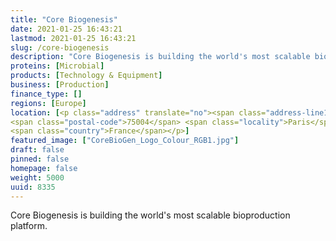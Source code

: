 ```yaml
---
title: "Core Biogenesis"
date: 2021-01-25 16:43:21
lastmod: 2021-01-25 16:43:21
slug: /core-biogenesis
description: "Core Biogenesis is building the world's most scalable bioproduction platform."
proteins: [Microbial]
products: [Technology & Equipment]
business: [Production]
finance_type: []
regions: [Europe]
location: [<p class="address" translate="no"><span class="address-line1">Unnamed Road</span><br>
<span class="postal-code">75004</span> <span class="locality">Paris</span><br>
<span class="country">France</span></p>]
featured_image: ["CoreBioGen_Logo_Colour_RGB1.jpg"]
draft: false
pinned: false
homepage: false
weight: 5000
uuid: 8335
---
```

<p>Core Biogenesis is building the world's most scalable bioproduction platform.</p>
